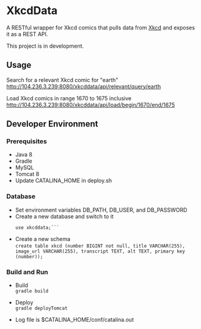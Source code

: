 # XkcdData
A RESTful wrapper for Xkcd comics that pulls data from [Xkcd](http://xkcd.com) and exposes it as a REST API.

This project is in development.

## Usage
Search for a relevant Xkcd comic for "earth"  
http://104.236.3.239:8080/xkcddata/api/relevant/query/earth

Load Xkcd comics in range 1670 to 1675 inclusive  
http://104.236.3.239:8080/xkcddata/api/load/begin/1670/end/1675

## Developer Environment
### Prerequisites
- Java 8
- Gradle
- MySQL
- Tomcat 8
- Update CATALINA_HOME in deploy.sh

### Database
- Set environment variables DB_PATH, DB_USER, and DB_PASSWORD  
- Create a new database and switch to it  
  ```create database xkcddata;  
  use xkcddata;```
- Create a new schema  
`create table xkcd (number BIGINT not null, title VARCHAR(255), image_url VARCHAR(255), transcript TEXT, alt TEXT, primary key (number));`

### Build and Run
- Build  
`gradle build`

- Deploy  
`gradle deployTomcat`

- Log file is $CATALINA_HOME/conf/catalina.out

